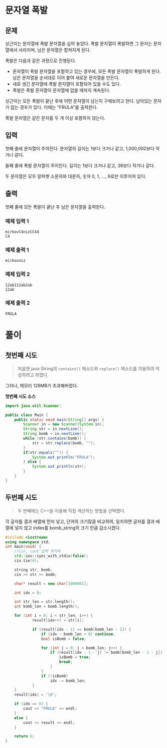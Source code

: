 # 문자열 폭발

## 문제
상근이는 문자열에 폭발 문자열을 심어 놓았다. 폭발 문자열이 폭발하면 그 문자는 문자열에서 사라지며, 남은 문자열은 합쳐지게 된다.

폭발은 다음과 같은 과정으로 진행된다.

* 문자열이 폭발 문자열을 포함하고 있는 경우에, 모든 폭발 문자열이 폭발하게 된다. 남은 문자열을 순서대로 이어 붙여 새로운 문자열을 만든다.
* 새로 생긴 문자열에 폭발 문자열이 포함되어 있을 수도 있다.
* 폭발은 폭발 문자열이 문자열에 없을 때까지 계속된다.

상근이는 모든 폭발이 끝난 후에 어떤 문자열이 남는지 구해보려고 한다. 남아있는 문자가 없는 경우가 있다. 이때는 "FRULA"를 출력한다.

폭발 문자열은 같은 문자를 두 개 이상 포함하지 않는다.

## 입력
첫째 줄에 문자열이 주어진다. 문자열의 길이는 1보다 크거나 같고, 1,000,000보다 작거나 같다.

둘째 줄에 폭발 문자열이 주어진다. 길이는 1보다 크거나 같고, 36보다 작거나 같다.

두 문자열은 모두 알파벳 소문자와 대문자, 숫자 0, 1, ..., 9로만 이루어져 있다.

## 출력
첫째 줄에 모든 폭발이 끝난 후 남은 문자열을 출력한다.

### 예제 입력 1
```
mirkovC4nizCC44
C4
```

### 예제 출력 1
```
mirkovniz
```

### 예제 입력 2
```
12ab112ab2ab
12ab
```

### 예제 출력 2
```
FRULA
```

# 풀이

## 첫번째 시도
> 처음엔 java String의 `contains()` 메소드와 `replace()` 메소드를 이용하여 작성하려고 하였다.

그러나, 메모리 128MB가 초과해버렸다.


**첫번째 시도 소스**
```java
import java.util.Scanner;

public class Main {
    public static void main(String[] args) {
        Scanner in = new Scanner(System.in);
        String str = in.nextLine();
        String bomb = in.nextLine();
        while (str.contains(bomb)) {
            str = str.replace(bomb, "");
        }
        if(str.equals("")) {
            System.out.println("FRULA");
        } else {
            System.out.println(str);
        }
    }
}
```

## 두번째 시도
> 두 번째에는 C++을 이용해 직접 계산하는 방법을 선택했다.

각 글자를 결과 배열에 먼저 넣고,
단어의 크기많큼 비교하여, 일치하면 글자를 결과 배열에 넣지 않고 index를 bomb_string의 크기 만큼 감소시켰다.

```c++
#include <iostream>
using namespace std;
int main(void) {
	//cin, cout 입력 최적화
	std::ios::sync_with_stdio(false);
	cin.tie(0);

	string str, bomb;
	cin >> str >> bomb;

	char* result = new char[1000001];

	int idx = 0;

	int str_len = str.length();
	int bomb_len = bomb.length();

	for (int i = 0; i < str_len; i++) {
			result[idx++] = str[i];

			if (result[idx - 1] == bomb[bomb_len - 1]) {
				if (idx - bomb_len < 0) continue;
				bool isBomb = false;

				for (int j = 0; j < bomb_len; j++) {
					if (result[idx - 1 - j] != bomb[bomb_len - 1 - j]) {
						isBomb = true;
						break;
					}
				}
				if (!isBomb)
					idx -= bomb_len;
			}
	}
	result[idx] = '\0';

	if (idx == 0) {
		cout << "FRULA" << endl;
	}
	else {
		cout << result << endl;
	}

	return 0;
}
```